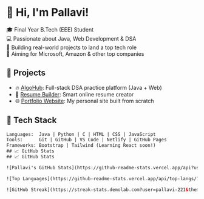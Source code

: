 # 👋 Hi, I'm Pallavi!

🎓 Final Year B.Tech (EEE) Student  
💻 Passionate about Java, Web Development & DSA  
🚀 Building real-world projects to land a top tech role  
🎯 Aiming for Microsoft, Amazon & other top companies

## 💼 Projects

- 🔥 [AlgoHub](https://your-algohub-link.com): Full-stack DSA practice platform (Java + Web)
- 🧰 [Resume Builder](https://your-resume-builder-link.com): Smart online resume creator
- 🌐 [Portfolio Website](https://your-portfolio-link.com): My personal site built from scratch

## 🧠 Tech Stack

```html
Languages:  Java | Python | C | HTML | CSS | JavaScript
Tools:      Git | GitHub | VS Code | Netlify | GitHub Pages
Frameworks: Bootstrap | Tailwind (Learning React soon!)
## 📈 GitHub Stats
## 📈 GitHub Stats

![Pallavi's GitHub Stats](https://github-readme-stats.vercel.app/api?username=pallavi-221&show_icons=true&theme=radical)

![Top Languages](https://github-readme-stats.vercel.app/api/top-langs/?username=pallavi-221&layout=compact&theme=radical)

![GitHub Streak](https://streak-stats.demolab.com?user=pallavi-221&theme=radical&border_radius=5)








